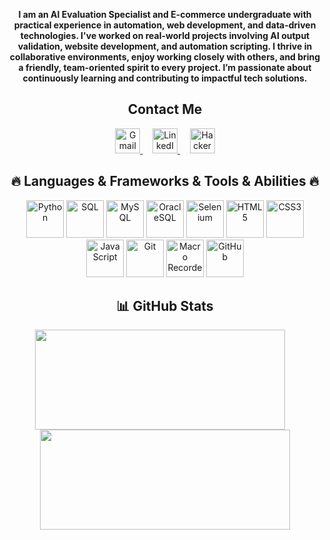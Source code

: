 <p align="center">
  <b>
    I am an AI Evaluation Specialist and E-commerce undergraduate with practical experience in automation, web development, and data-driven technologies. I've worked on real-world projects involving AI output validation, website development, and automation scripting. I thrive in collaborative environments, enjoy working closely with others, and bring a friendly, team-oriented spirit to every project. I’m passionate about continuously learning and contributing to impactful tech solutions.
  </b>
</p>

<h2 align="center">Contact Me</h2>

<p align="center">
  <a href="mailto:abdullahdereli.info@gmail.com" target="_blank" rel="noopener">
    <img src="https://cdn-icons-png.flaticon.com/64/732/732200.png" alt="Gmail" width="40" height="40" />
  </a>
  &nbsp;&nbsp;&nbsp;
  <a href="https://www.linkedin.com/in/abdullah-dereli/" target="_blank" rel="noopener">
    <img src="https://cdn-icons-png.flaticon.com/64/174/174857.png" alt="LinkedIn" width="40" height="40" />
  </a>
  &nbsp;&nbsp;&nbsp;
  <a href="https://www.hackerrank.com/Abdullah-Dereli" target="_blank" rel="noopener">
    <img src="https://cdn-icons-png.flaticon.com/64/5968/5968322.png" alt="HackerRank" width="40" height="40" />
  </a>
</p>

<h2 align="center">🔥 Languages & Frameworks & Tools & Abilities 🔥</h2>

<p align="center">
  <img src="https://img.shields.io/badge/-Python-333?style=flat&logo=python&logoColor=yellow" width="60" height="60" alt="Python" />
  <img src="https://img.shields.io/badge/-SQL-333?style=flat&logo=postgresql&logoColor=blue" width="60" height="60" alt="SQL" />
  <img src="https://img.shields.io/badge/-MySQL-333?style=flat&logo=mysql&logoColor=white" width="60" height="60" alt="MySQL" />
  <img src="https://img.shields.io/badge/-OracleSQL-333?style=flat&logo=oracle&logoColor=red" width="60" height="60" alt="OracleSQL" />
  <img src="https://img.shields.io/badge/-Selenium-333?style=flat&logo=selenium&logoColor=43B02A" width="60" height="60" alt="Selenium" />
  <img src="https://img.shields.io/badge/-HTML5-333?style=flat&logo=html5&logoColor=orange" width="60" height="60" alt="HTML5" />
  <img src="https://img.shields.io/badge/-CSS3-333?style=flat&logo=css3&logoColor=blue" width="60" height="60" alt="CSS3" />
  <img src="https://img.shields.io/badge/-JavaScript-333?style=flat&logo=javascript&logoColor=yellow" width="60" height="60" alt="JavaScript" />
  <img src="https://img.shields.io/badge/-Git-333?style=flat&logo=git&logoColor=white" width="60" height="60" alt="Git" />
  <img src="https://img.shields.io/badge/-Macro_Recorder-333?style=flat&logo=autohotkey&logoColor=white" width="60" height="60" alt="Macro Recorder" />
  <img src="https://img.shields.io/badge/-GitHub-333?style=flat&logo=github&logoColor=white" width="60" height="60" alt="GitHub" />
</p>

<h2 align="center">📊 GitHub Stats</h2>

<p align="center">
  <img src="https://github-readme-stats.vercel.app/api/top-langs/?username=Abdullah-Dereli&layout=compact&theme=tokyonight" width="400" height="160" style="vertical-align:middle;" />
  &nbsp;&nbsp;&nbsp;
  <img src="https://github-readme-stats.vercel.app/api?username=Abdullah-Dereli&show_icons=true&theme=tokyonight" width="400" height="160" style="vertical-align:middle;" />
</p>
